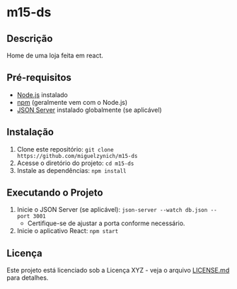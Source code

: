 # m15-ds

## Descrição
Home de uma loja feita em react.

## Pré-requisitos
- [Node.js](https://nodejs.org/) instalado
- [npm](https://www.npmjs.com/) (geralmente vem com o Node.js)
- [JSON Server](https://github.com/typicode/json-server) instalado globalmente (se aplicável)

## Instalação
1. Clone este repositório: `git clone https://github.com/miguelzynich/m15-ds`
2. Acesse o diretório do projeto: `cd m15-ds`
3. Instale as dependências: `npm install`

## Executando o Projeto
1. Inicie o JSON Server (se aplicável): `json-server --watch db.json --port 3001` 
   - Certifique-se de ajustar a porta conforme necessário.
2. Inicie o aplicativo React: `npm start`

## Licença
Este projeto está licenciado sob a Licença XYZ - veja o arquivo [LICENSE.md](LICENSE.md) para detalhes.


